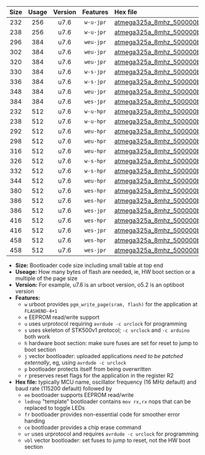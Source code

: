 |Size|Usage|Version|Features|Hex file|
|:-:|:-:|:-:|:-:|:--|
|232|256|u7.6|`w-u-jpr`|[atmega325a_8mhz_500000bps_ur_vbl.hex](https://raw.githubusercontent.com/stefanrueger/urboot/main/atmega325a_8mhz_500000bps_ur_vbl.hex)|
|238|256|u7.6|`w-u-jpr`|[atmega325a_8mhz_500000bps_lednop_ur_vbl.hex](https://raw.githubusercontent.com/stefanrueger/urboot/main/atmega325a_8mhz_500000bps_lednop_ur_vbl.hex)|
|296|384|u7.6|`weu-jpr`|[atmega325a_8mhz_500000bps_ee_ur_vbl.hex](https://raw.githubusercontent.com/stefanrueger/urboot/main/atmega325a_8mhz_500000bps_ee_ur_vbl.hex)|
|302|384|u7.6|`weu-jpr`|[atmega325a_8mhz_500000bps_ee_lednop_ur_vbl.hex](https://raw.githubusercontent.com/stefanrueger/urboot/main/atmega325a_8mhz_500000bps_ee_lednop_ur_vbl.hex)|
|320|384|u7.6|`weu-jpr`|[atmega325a_8mhz_500000bps_ee_lednop_fr_ur_vbl.hex](https://raw.githubusercontent.com/stefanrueger/urboot/main/atmega325a_8mhz_500000bps_ee_lednop_fr_ur_vbl.hex)|
|330|384|u7.6|`w-s-jpr`|[atmega325a_8mhz_500000bps_vbl.hex](https://raw.githubusercontent.com/stefanrueger/urboot/main/atmega325a_8mhz_500000bps_vbl.hex)|
|336|384|u7.6|`w-s-jpr`|[atmega325a_8mhz_500000bps_lednop_vbl.hex](https://raw.githubusercontent.com/stefanrueger/urboot/main/atmega325a_8mhz_500000bps_lednop_vbl.hex)|
|348|384|u7.6|`weu-jpr`|[atmega325a_8mhz_500000bps_ee_lednop_fr_ce_ur_vbl.hex](https://raw.githubusercontent.com/stefanrueger/urboot/main/atmega325a_8mhz_500000bps_ee_lednop_fr_ce_ur_vbl.hex)|
|384|384|u7.6|`wes-jpr`|[atmega325a_8mhz_500000bps_ee_vbl.hex](https://raw.githubusercontent.com/stefanrueger/urboot/main/atmega325a_8mhz_500000bps_ee_vbl.hex)|
|232|512|u7.6|`w-u-hpr`|[atmega325a_8mhz_500000bps_ur.hex](https://raw.githubusercontent.com/stefanrueger/urboot/main/atmega325a_8mhz_500000bps_ur.hex)|
|238|512|u7.6|`w-u-hpr`|[atmega325a_8mhz_500000bps_lednop_ur.hex](https://raw.githubusercontent.com/stefanrueger/urboot/main/atmega325a_8mhz_500000bps_lednop_ur.hex)|
|292|512|u7.6|`weu-hpr`|[atmega325a_8mhz_500000bps_ee_ur.hex](https://raw.githubusercontent.com/stefanrueger/urboot/main/atmega325a_8mhz_500000bps_ee_ur.hex)|
|298|512|u7.6|`weu-hpr`|[atmega325a_8mhz_500000bps_ee_lednop_ur.hex](https://raw.githubusercontent.com/stefanrueger/urboot/main/atmega325a_8mhz_500000bps_ee_lednop_ur.hex)|
|316|512|u7.6|`weu-hpr`|[atmega325a_8mhz_500000bps_ee_lednop_fr_ur.hex](https://raw.githubusercontent.com/stefanrueger/urboot/main/atmega325a_8mhz_500000bps_ee_lednop_fr_ur.hex)|
|326|512|u7.6|`w-s-hpr`|[atmega325a_8mhz_500000bps.hex](https://raw.githubusercontent.com/stefanrueger/urboot/main/atmega325a_8mhz_500000bps.hex)|
|332|512|u7.6|`w-s-hpr`|[atmega325a_8mhz_500000bps_lednop.hex](https://raw.githubusercontent.com/stefanrueger/urboot/main/atmega325a_8mhz_500000bps_lednop.hex)|
|344|512|u7.6|`weu-hpr`|[atmega325a_8mhz_500000bps_ee_lednop_fr_ce_ur.hex](https://raw.githubusercontent.com/stefanrueger/urboot/main/atmega325a_8mhz_500000bps_ee_lednop_fr_ce_ur.hex)|
|380|512|u7.6|`wes-hpr`|[atmega325a_8mhz_500000bps_ee.hex](https://raw.githubusercontent.com/stefanrueger/urboot/main/atmega325a_8mhz_500000bps_ee.hex)|
|386|512|u7.6|`wes-hpr`|[atmega325a_8mhz_500000bps_ee_lednop.hex](https://raw.githubusercontent.com/stefanrueger/urboot/main/atmega325a_8mhz_500000bps_ee_lednop.hex)|
|386|512|u7.6|`wes-jpr`|[atmega325a_8mhz_500000bps_ee_lednop_vbl.hex](https://raw.githubusercontent.com/stefanrueger/urboot/main/atmega325a_8mhz_500000bps_ee_lednop_vbl.hex)|
|416|512|u7.6|`wes-hpr`|[atmega325a_8mhz_500000bps_ee_lednop_fr.hex](https://raw.githubusercontent.com/stefanrueger/urboot/main/atmega325a_8mhz_500000bps_ee_lednop_fr.hex)|
|416|512|u7.6|`wes-jpr`|[atmega325a_8mhz_500000bps_ee_lednop_fr_vbl.hex](https://raw.githubusercontent.com/stefanrueger/urboot/main/atmega325a_8mhz_500000bps_ee_lednop_fr_vbl.hex)|
|458|512|u7.6|`wes-hpr`|[atmega325a_8mhz_500000bps_ee_lednop_fr_ce.hex](https://raw.githubusercontent.com/stefanrueger/urboot/main/atmega325a_8mhz_500000bps_ee_lednop_fr_ce.hex)|
|458|512|u7.6|`wes-jpr`|[atmega325a_8mhz_500000bps_ee_lednop_fr_ce_vbl.hex](https://raw.githubusercontent.com/stefanrueger/urboot/main/atmega325a_8mhz_500000bps_ee_lednop_fr_ce_vbl.hex)|

- **Size:** Bootloader code size including small table at top end
- **Useage:** How many bytes of flash are needed, ie, HW boot section or a multiple of the page size
- **Version:** For example, u7.6 is an urboot version, o5.2 is an optiboot version
- **Features:**
  + `w` urboot provides `pgm_write_page(sram, flash)` for the application at `FLASHEND-4+1`
  + `e` EEPROM read/write support
  + `u` uses urprotocol requiring `avrdude -c urclock` for programming
  + `s` uses skeleton of STK500v1 protocol; `-c urclock` and `-c arduino` both work
  + `h` hardware boot section: make sure fuses are set for reset to jump to boot section
  + `j` vector bootloader: uploaded applications *need to be patched externally*, eg, using `avrdude -c urclock`
  + `p` bootloader protects itself from being overwritten
  + `r` preserves reset flags for the application in the register R2
- **Hex file:** typically MCU name, oscillator frequency (16 MHz default) and baud rate (115200 default) followed by
  + `ee` bootloader supports EEPROM read/write
  + `lednop` "template" bootloader contains `mov rx,rx` nops that can be replaced to toggle LEDs
  + `fr` bootloader provides non-essential code for smoother error handing
  + `ce` bootloader provides a chip erase command
  + `ur` uses urprotocol and requires `avrdude -c urclock` for programming
  + `vbl` vector bootloader: set fuses to jump to reset, not the HW boot section
